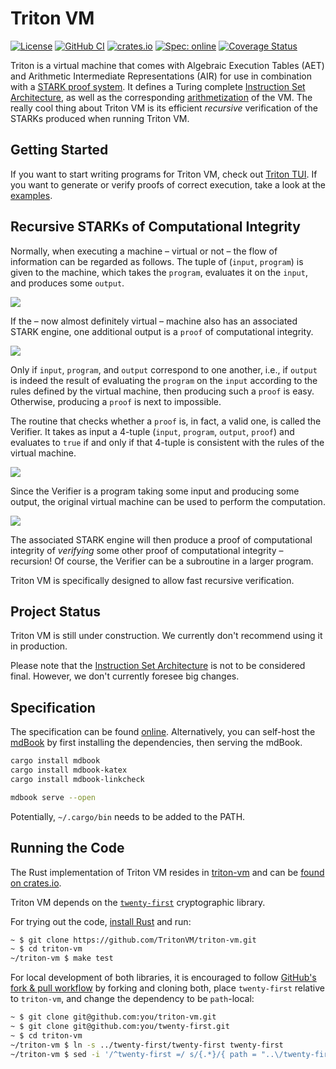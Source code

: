 # Triton VM

[![License](https://img.shields.io/badge/License-Apache_2.0-blue.svg)](https://opensource.org/licenses/Apache-2.0)
[![GitHub CI](https://github.com/TritonVM/triton-vm/actions/workflows/main.yml/badge.svg)](https://github.com/TritonVM/triton-vm/actions)
[![crates.io](https://img.shields.io/crates/v/triton-vm.svg)](https://crates.io/crates/triton-vm)
[![Spec: online](https://img.shields.io/badge/Spec-online-success)](https://triton-vm.org/spec/)
[![Coverage Status](https://coveralls.io/repos/github/TritonVM/triton-vm/badge.svg?branch=master)](https://coveralls.io/github/TritonVM/triton-vm?branch=master)

Triton is a virtual machine that comes with Algebraic Execution Tables (AET) and Arithmetic
Intermediate Representations (AIR) for use in combination with
a [STARK proof system](https://neptune.cash/learn/stark-anatomy/).
It defines a Turing complete [Instruction Set Architecture](https://triton-vm.org/spec/isa.html), as
well as the corresponding [arithmetization](https://triton-vm.org/spec/arithmetization.html) of the
VM.
The really cool thing about Triton VM is its efficient _recursive_ verification of the STARKs
produced when running Triton VM.

## Getting Started

If you want to start writing programs for Triton VM, check out [Triton TUI](triton-tui).
If you want to generate or verify proofs of correct execution, take a look at
the [examples](triton-vm/examples).

## Recursive STARKs of Computational Integrity

Normally, when executing a machine – virtual or not – the flow of information can be regarded as
follows.
The tuple of (`input`, `program`) is given to the machine, which takes the `program`, evaluates it
on the `input`, and produces some `output`.

![](./specification/src/img/recursive-1.svg)

If the – now almost definitely virtual – machine also has an associated STARK engine, one additional
output is a `proof` of computational integrity.

![](./specification/src/img/recursive-2.svg)

Only if `input`, `program`, and `output` correspond to one another, i.e., if `output` is indeed the
result of evaluating the `program` on the `input` according to the rules defined by the virtual
machine, then producing such a `proof` is easy.
Otherwise, producing a `proof` is next to impossible.

The routine that checks whether a `proof` is, in fact, a valid one, is called the Verifier.
It takes as input a 4-tuple (`input`, `program`, `output`, `proof`) and evaluates to `true` if and
only if that 4-tuple is consistent with the rules of the virtual machine.

![](./specification/src/img/recursive-3.svg)

Since the Verifier is a program taking some input and producing some output, the original virtual
machine can be used to perform the computation.

![](./specification/src/img/recursive-4.svg)

The associated STARK engine will then produce a proof of computational integrity of _verifying_ some
other proof of computational integrity – recursion!
Of course, the Verifier can be a subroutine in a larger program.

Triton VM is specifically designed to allow fast recursive verification.

## Project Status

Triton VM is still under construction.
We currently don't recommend using it in production.

Please note that the [Instruction Set Architecture](https://triton-vm.org/spec/isa.html) is not to
be considered final.
However, we don't currently foresee big changes.

## Specification

The specification can be found [online](https://triton-vm.org/spec/).
Alternatively, you can self-host the [mdBook](https://rust-lang.github.io/mdBook/) by first
installing the dependencies, then serving the mdBook.

```sh
cargo install mdbook
cargo install mdbook-katex
cargo install mdbook-linkcheck

mdbook serve --open
```

Potentially, `~/.cargo/bin` needs to be added to the PATH.

## Running the Code

The Rust implementation of Triton VM resides in [triton-vm](./triton-vm) and can
be [found on crates.io](https://crates.io/crates/triton-vm).

Triton VM depends on the [`twenty-first`](https://crates.io/crates/twenty-first) cryptographic
library.

For trying out the code, [install Rust](https://www.rust-lang.org/tools/install) and run:

```sh
~ $ git clone https://github.com/TritonVM/triton-vm.git
~ $ cd triton-vm
~/triton-vm $ make test
```

For local development of both libraries, it is encouraged to
follow [GitHub's fork & pull workflow][gh-fap] by forking and cloning both, place `twenty-first`
relative to `triton-vm`, and change the dependency to be `path`-local:

[gh-fap]: https://reflectoring.io/github-fork-and-pull/

```sh
~ $ git clone git@github.com:you/triton-vm.git
~ $ git clone git@github.com:you/twenty-first.git
~ $ cd triton-vm
~/triton-vm $ ln -s ../twenty-first/twenty-first twenty-first
~/triton-vm $ sed -i '/^twenty-first =/ s/{.*}/{ path = "..\/twenty-first" }/' triton-vm/Cargo.toml 
```
